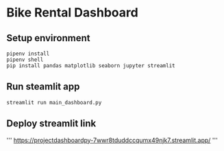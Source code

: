 # Bike Rental Dashboard

## Setup environment
```
pipenv install
pipenv shell
pip install pandas matplotlib seaborn jupyter streamlit
```

## Run steamlit app
```
streamlit run main_dashboard.py
```
## Deploy streamlit link
'''
https://projectdashboardpy-7wwr8tduddccqumx49njk7.streamlit.app/
'''
